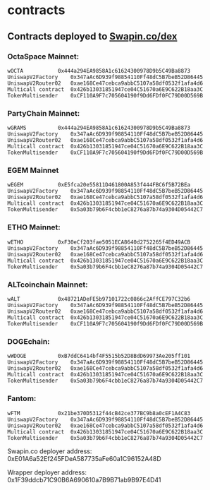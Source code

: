 # contracts
## Contracts deployed to [Swapin.co/dex](https://Swapin.co/dex)

### OctaSpace Mainnet:
```
wOCTA			0x444a294EA9858A1c61624300978D9b5C49Ba8873
UniswapV2Factory	0x347aAc6D939f98854110Ff48dC5B7beB52D86445
UniswapV2Router02	0xae168Ce47cebca9abbC5107a58df0532f1afa4d6
Multicall contract	0x426b13031851947ce04C51670a6E9C622B18aa3C
TokenMultisender	0xCF110A9F7c705604190f9Dd6FDf0FC79D00D569B
```

### PartyChain Mainnet:
```
wGRAMS			0x444a294EA9858A1c61624300978D9b5C49Ba8873
UniswapV2Factory	0x347aAc6D939f98854110Ff48dC5B7beB52D86445
UniswapV2Router02	0xae168Ce47cebca9abbC5107a58df0532f1afa4d6
Multicall contract	0x426b13031851947ce04C51670a6E9C622B18aa3C
TokenMultisender	0xCF110A9F7c705604190f9Dd6FDf0FC79D00D569B
```

### EGEM Mainnet 
```
wEGEM			0xE5fca20e55811D461800A853f444FBC6f5B72BEa	
UniswapV2Factory	0x347aAc6D939f98854110Ff48dC5B7beB52D86445
UniswapV2Router02	0xae168Ce47cebca9abbC5107a58df0532f1afa4d6
Multicall contract	0x426b13031851947ce04C51670a6E9C622B18aa3C
TokenMultisender	0x5a03b79b6F4cbb1eC8276a87b74a9304D05442C7
```

### ETHO Mainnet:
```
wETHO			0xF30eCf203fae5051ECA8640d2752265f4ED49ACB
UniswapV2Factory	0x347aAc6D939f98854110Ff48dC5B7beB52D86445
UniswapV2Router02	0xae168Ce47cebca9abbC5107a58df0532f1afa4d6
Multicall contract	0x426b13031851947ce04C51670a6E9C622B18aa3C
TokenMultisender	0x5a03b79b6F4cbb1eC8276a87b74a9304D05442C7
```

### ALTcoinchain Mainnet:
```
wALT			0x48721ADeFE5b97101722c0866c2AffCE797C32b6
UniswapV2Factory	0x347aAc6D939f98854110Ff48dC5B7beB52D86445
UniswapV2Router02	0xae168Ce47cebca9abbC5107a58df0532f1afa4d6
Multicall contract	0x426b13031851947ce04C51670a6E9C622B18aa3C
TokenMultisender	0xCF110A9F7c705604190f9Dd6FDf0FC79D00D569B
```

### DOGEchain:
```
wWDOGE			0xB7ddC6414bf4F5515b52D8BdD69973Ae205ff101
UniswapV2Factory	0x347aAc6D939f98854110Ff48dC5B7beB52D86445
UniswapV2Router02	0xae168Ce47cebca9abbC5107a58df0532f1afa4d6
Multicall contract	0x426b13031851947ce04C51670a6E9C622B18aa3C
TokenMultisender	0x5a03b79b6F4cbb1eC8276a87b74a9304D05442C7
```

### Fantom:
```
wFTM			0x21be370D5312f44cB42ce377BC9b8a0cEF1A4C83
UniswapV2Factory	0x347aAc6D939f98854110Ff48dC5B7beB52D86445
UniswapV2Router02	0xae168Ce47cebca9abbC5107a58df0532f1afa4d6
Multicall contract	0x426b13031851947ce04C51670a6E9C622B18aa3C
TokenMultisender	0x5a03b79b6F4cbb1eC8276a87b74a9304D05442C7
```

  Swapin.co deployer address: 0xE01A6a52Ef245FDeA587735aFe60a1C96152A48D
  
  Wrapper deployer address: 0x1F39ddcb71C90B6A690610a7B9B71ab9B97E4D41
